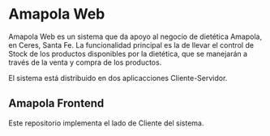 # Amapola Web

Amapola Web es un sistema que da apoyo al negocio de dietética Amapola, en Ceres, Santa Fe. La funcionalidad principal es la de llevar el control de Stock de los productos
disponibles por la dietética, que se manejarán a través de la venta y compra de los productos.

El sistema está distribuido en dos aplicacciones Cliente-Servidor.

## Amapola Frontend

Este repositorio implementa el lado de Cliente del sistema.